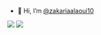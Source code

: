 - 👋 Hi, I’m  <a href="https://www.instagram.com/zakarialaoui10/">@zakariaalaoui10</a>
 <img src="https://github-readme-stats.vercel.app/api/top-langs/?username=zakariaalaoui10&theme=tokyonight"/>
 
 <img src="https://github-readme-stats.vercel.app/api?username=zakariaalaoui10&&show_icons=true&title_color=ffffff&icon_color=bb2acf&text_color=daf7dc&bg_color=151515"/>
